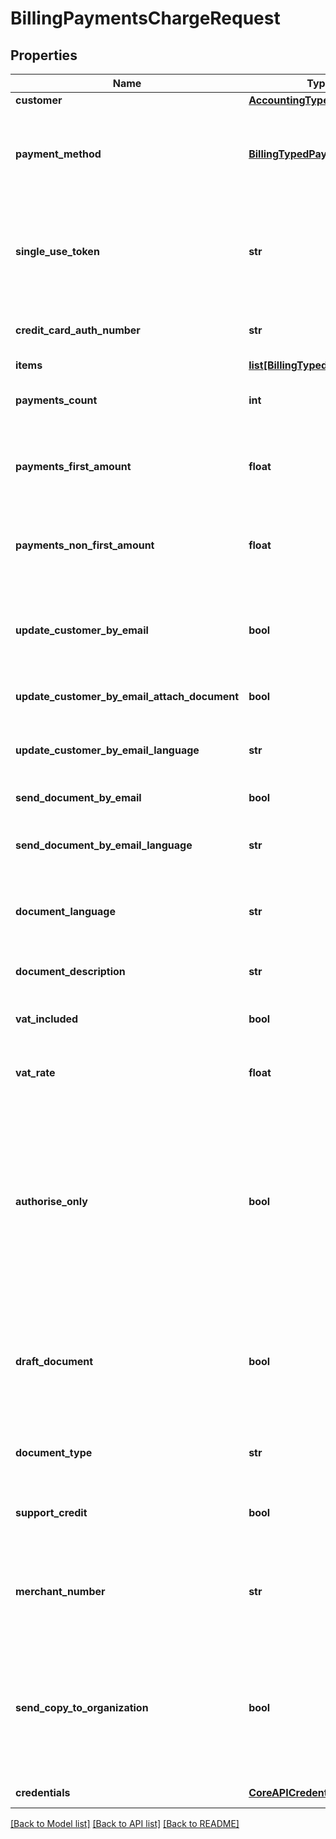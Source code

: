 # BillingPaymentsChargeRequest

## Properties
Name | Type | Description | Notes
------------ | ------------- | ------------- | -------------
**customer** | [**AccountingTypedCustomer**](AccountingTypedCustomer.md) | Customer | 
**payment_method** | [**BillingTypedPaymentMethod**](BillingTypedPaymentMethod.md) | Payment method details&lt;div&gt;&lt;i&gt;Leave this empty to use the customer payment method, or when using the SingleUseToken&lt;/i&gt;&lt;/div&gt; | [optional] 
**single_use_token** | **str** | Single use token, for all payment details (CardNumber, Expiration, CVV, CitizenID).&lt;div&gt;&lt;i&gt;Used primarily by the Payments JavaScript API.&lt;/i&gt;&lt;/div&gt; | [optional] 
**credit_card_auth_number** | **str** | Transaction authorization number, as received from a previous Gateway Transaction | [optional] 
**items** | [**list[BillingTypedChargeItem]**](BillingTypedChargeItem.md) | Items | 
**payments_count** | **int** | Payments count&lt;div&gt;&lt;i&gt;Leave this empty to disable payments&lt;/i&gt;&lt;/div&gt; | [optional] 
**payments_first_amount** | **float** | First payment amount&lt;div&gt;&lt;i&gt;Leave this empty to disable payments / automatic payments calculating&lt;/i&gt;&lt;/div&gt; | [optional] 
**payments_non_first_amount** | **float** | Non-first payment amount&lt;div&gt;&lt;i&gt;Leave this empty to disable payments / automatic payments calculating&lt;/i&gt;&lt;/div&gt; | [optional] 
**update_customer_by_email** | **bool** | Update customer by email (notification email, with invoice/receipt download link)&lt;div&gt;&lt;i&gt;Leave this empty to disable email sending feature&lt;/i&gt;&lt;/div&gt; | [optional] 
**update_customer_by_email_attach_document** | **bool** | Attach invoice/receipt to email&lt;div&gt;&lt;i&gt;Defaults to False&lt;/i&gt;&lt;/div&gt; | [optional] 
**update_customer_by_email_language** | **str** | Update email language&lt;div&gt;&lt;i&gt;Defaults to the company language&lt;/i&gt;&lt;/div&gt; | [optional] 
**send_document_by_email** | **bool** | Send invoice/receipt by email | [optional] 
**send_document_by_email_language** | **str** | Send document email language&lt;div&gt;&lt;i&gt;Defaults to the company language&lt;/i&gt;&lt;/div&gt; | [optional] 
**document_language** | **str** | Document language&lt;div&gt;&lt;i&gt;Defaults to the company language&lt;/i&gt;&lt;/div&gt; | [optional] 
**document_description** | **str** | Document description (the description is printed on the document) | [optional] 
**vat_included** | **bool** | Is VAT included in the prices?&lt;div&gt;&lt;i&gt;Defaults to false&lt;/i&gt;&lt;/div&gt; | [optional] 
**vat_rate** | **float** | Document VAT Rate&lt;div&gt;&lt;i&gt;Leave empty for company default.  Relevant for items only.&lt;/i&gt;&lt;/div&gt; | [optional] 
**authorise_only** | **bool** | Should the transaction be committed, or authorized only.&lt;div&gt;&lt;i&gt;Leave empty for \&quot;False\&quot; (Auto-Commit).  This field could be used for testing the Charge action easily.  Please note, when using AuthoriseOnly, documents will be issued as \&quot;Draft\&quot;.&lt;/i&gt;&lt;/div&gt; | [optional] 
**draft_document** | **bool** | Create draft document?&lt;div&gt;&lt;i&gt;Leave empty to use the application setting.  Please note, when using AuthoriseOnly, documents will always be issued as \&quot;Draft\&quot;.&lt;/i&gt;&lt;/div&gt; | [optional] 
**document_type** | **str** | Create document type&lt;div&gt;&lt;i&gt;Leave empty for default&lt;/i&gt;&lt;/div&gt; | [optional] 
**support_credit** | **bool** | Allow credit instead of charge (debit), in case the total is less than 0?&lt;div&gt;&lt;i&gt;Defaults to false&lt;/i&gt;&lt;/div&gt; | [optional] 
**merchant_number** | **str** | Shva merchant number (Terminal number).&lt;div&gt;&lt;i&gt;This parameter should only be used when multiple merchants are defined in the company.&lt;/i&gt;&lt;/div&gt; | [optional] 
**send_copy_to_organization** | **bool** | Send email to the organization as well.  Defaults to the accounting application settings.&lt;div&gt;&lt;i&gt;Relevant when using either UpdateCustomerByEmail or SendDocumentByEmail.&lt;/i&gt;&lt;/div&gt; | [optional] 
**credentials** | [**CoreAPICredentials**](CoreAPICredentials.md) | Company API credentials | 

[[Back to Model list]](../README.md#documentation-for-models) [[Back to API list]](../README.md#documentation-for-api-endpoints) [[Back to README]](../README.md)


